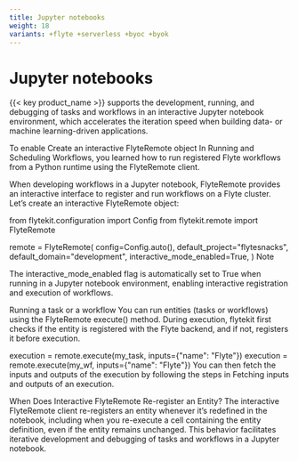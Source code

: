 ```yaml
---
title: Jupyter notebooks
weight: 18
variants: +flyte +serverless +byoc +byok
---
```


# Jupyter notebooks

{{< key product_name >}} supports the development, running, and debugging of tasks and workflows in an interactive Jupyter notebook environment, which accelerates the iteration speed when building data- or machine learning-driven applications.

To enable 
Create an interactive FlyteRemote object
In Running and Scheduling Workflows, you learned how to run registered Flyte workflows from a Python runtime using the FlyteRemote client.

When developing workflows in a Jupyter notebook, FlyteRemote provides an interactive interface to register and run workflows on a Flyte cluster. Let’s create an interactive FlyteRemote object:

from flytekit.configuration import Config
from flytekit.remote import FlyteRemote

remote = FlyteRemote(
    config=Config.auto(),
    default_project="flytesnacks",
    default_domain="development",
    interactive_mode_enabled=True,
)
Note

The interactive_mode_enabled flag is automatically set to True when running in a Jupyter notebook environment, enabling interactive registration and execution of workflows.

Running a task or a workflow
You can run entities (tasks or workflows) using the FlyteRemote execute() method. During execution, flytekit first checks if the entity is registered with the Flyte backend, and if not, registers it before execution.

execution = remote.execute(my_task, inputs={"name": "Flyte"})
execution = remote.execute(my_wf, inputs={"name": "Flyte"})
You can then fetch the inputs and outputs of the execution by following the steps in Fetching inputs and outputs of an execution.

When Does Interactive FlyteRemote Re-register an Entity?
The interactive FlyteRemote client re-registers an entity whenever it’s redefined in the notebook, including when you re-execute a cell containing the entity definition, even if the entity remains unchanged. This behavior facilitates iterative development and debugging of tasks and workflows in a Jupyter notebook.
